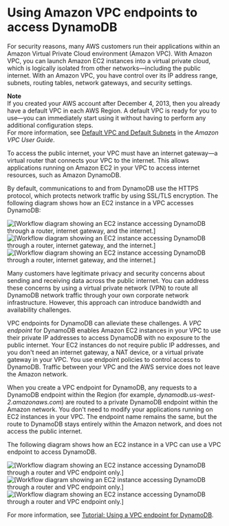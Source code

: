 # Using Amazon VPC endpoints to access DynamoDB<a name="vpc-endpoints-dynamodb"></a>

For security reasons, many AWS customers run their applications within an Amazon Virtual Private Cloud environment \(Amazon VPC\)\. With Amazon VPC, you can launch Amazon EC2 instances into a virtual private cloud, which is logically isolated from other networks—including the public internet\. With an Amazon VPC, you have control over its IP address range, subnets, routing tables, network gateways, and security settings\.

**Note**  
If you created your AWS account after December 4, 2013, then you already have a default VPC in each AWS Region\. A default VPC is ready for you to use—you can immediately start using it without having to perform any additional configuration steps\.  
For more information, see [Default VPC and Default Subnets](https://docs.aws.amazon.com/vpc/latest/userguide/default-vpc.html) in the *Amazon VPC User Guide*\.

To access the public internet, your VPC must have an internet gateway—a virtual router that connects your VPC to the internet\. This allows applications running on Amazon EC2 in your VPC to access internet resources, such as Amazon DynamoDB\.

By default, communications to and from DynamoDB use the HTTPS protocol, which protects network traffic by using SSL/TLS encryption\. The following diagram shows how an EC2 instance in a VPC accesses DynamoDB:

![\[Workflow diagram showing an EC2 instance accessing DynamoDB through a router, internet gateway, and the internet.\]](http://docs.aws.amazon.com/amazondynamodb/latest/developerguide/images/ddb-no-vpc-endpoint.png)![\[Workflow diagram showing an EC2 instance accessing DynamoDB through a router, internet gateway, and the internet.\]](http://docs.aws.amazon.com/amazondynamodb/latest/developerguide/)![\[Workflow diagram showing an EC2 instance accessing DynamoDB through a router, internet gateway, and the internet.\]](http://docs.aws.amazon.com/amazondynamodb/latest/developerguide/)

Many customers have legitimate privacy and security concerns about sending and receiving data across the public internet\. You can address these concerns by using a virtual private network \(VPN\) to route all DynamoDB network traffic through your own corporate network infrastructure\. However, this approach can introduce bandwidth and availability challenges\.

VPC endpoints for DynamoDB can alleviate these challenges\. A *VPC endpoint* for DynamoDB enables Amazon EC2 instances in your VPC to use their private IP addresses to access DynamoDB with no exposure to the public internet\. Your EC2 instances do not require public IP addresses, and you don't need an internet gateway, a NAT device, or a virtual private gateway in your VPC\. You use endpoint policies to control access to DynamoDB\. Traffic between your VPC and the AWS service does not leave the Amazon network\.

When you create a VPC endpoint for DynamoDB, any requests to a DynamoDB endpoint within the Region \(for example, *dynamodb\.us\-west\-2\.amazonaws\.com*\) are routed to a private DynamoDB endpoint within the Amazon network\. You don't need to modify your applications running on EC2 instances in your VPC\. The endpoint name remains the same, but the route to DynamoDB stays entirely within the Amazon network, and does not access the public internet\.

The following diagram shows how an EC2 instance in a VPC can use a VPC endpoint to access DynamoDB\.

![\[Workflow diagram showing an EC2 instance accessing DynamoDB through a router and VPC endpoint only.\]](http://docs.aws.amazon.com/amazondynamodb/latest/developerguide/images/ddb-yes-vpc-endpoint.png)![\[Workflow diagram showing an EC2 instance accessing DynamoDB through a router and VPC endpoint only.\]](http://docs.aws.amazon.com/amazondynamodb/latest/developerguide/)![\[Workflow diagram showing an EC2 instance accessing DynamoDB through a router and VPC endpoint only.\]](http://docs.aws.amazon.com/amazondynamodb/latest/developerguide/)

For more information, see [Tutorial: Using a VPC endpoint for DynamoDB](vpc-endpoints-dynamodb-tutorial.md)\.